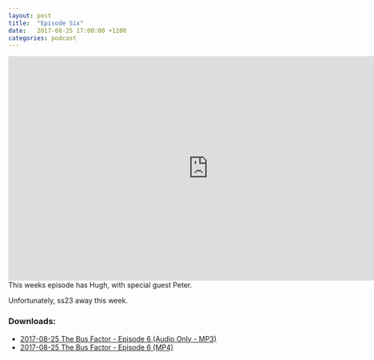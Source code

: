 ```yaml
---
layout: post
title:  "Episode Six"
date:   2017-08-25 17:00:00 +1200
categories: podcast
---
```

<iframe id="ytplayer" type="text/html" width="800" height="450" src="https://www.youtube.com/embed/ByB7zr00420" frameborder="0" allowFullScreen="yes"></iframe>
This weeks episode has Hugh, with special guest Peter.

Unfortunately, ss23 away this week.
<h3>Downloads:</h3>
<ul>
<li><a href="https://downloads.thebusfactor.party/2017/2017-08-25-TBF-6.mp3">2017-08-25 The Bus Factor - Episode 6 (Audio Only - MP3)</a></li>
<li><a href="https://downloads.thebusfactor.party/2017/2017-08-25-TBF-6.mp4">2017-08-25 The Bus Factor - Episode 6 (MP4)</a></li>
